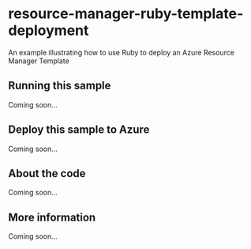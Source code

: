 # resource-manager-ruby-template-deployment
An example illustrating how to use Ruby to deploy an Azure Resource Manager Template
## Running this sample
Coming soon...
## Deploy this sample to Azure
Coming soon...
## About the code
Coming soon...
## More information
Coming soon...